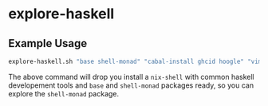 # explore-haskell

## Example Usage

``` sh
explore-haskell.sh "base shell-monad" "cabal-install ghcid hoogle" "vim"
```

The above command will drop you install a `nix-shell` with common haskell developement tools and 
`base` and `shell-monad` packages ready, so you can explore the `shell-monad` package.

